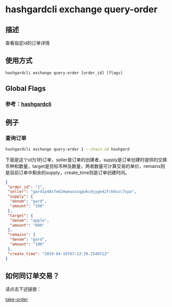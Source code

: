 # hashgardcli exchange query-order

## 描述

查看指定id的订单详情

## 使用方式

```
hashgardcli exchange query-order [order_id] [flags]
```

## Global Flags

 ### 参考：[hashgardcli](../README.md)

## 例子

### 查询订单

```bash
hashgardcli exchange query-order 1 --chain-id hashgard
```

下面是这个id为1的订单，seller是订单的创建者，supply是订单创建时提供的交换币种和数量，target是目标币种及数量，两者数量可计算交易的单价，remains则是目前订单中剩余的supply，create_time则是订单创建时间。

```json
{
 "order_id": "1",
 "seller": "gard1p48xfe62mwewxzuqpwkcdjyge42fck6xzc7xpa",
 "supply": {
  "denom": "gard",
  "amount": "100"
 },
 "target": {
  "denom": "apple",
  "amount": "800"
 },
 "remains": {
  "denom": "gard",
  "amount": "100"
 },
 "create_time": "2019-04-16T07:12:39.254071Z"
}
```



## 如何同订单交易？

请点击下述链接：

[take-order](take-order.md)